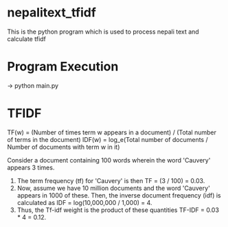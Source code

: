 # nepalitext_tfidf
This is the python program which is used to process nepali text and calculate tfidf
# Program Execution
-> python main.py
# TFIDF
TF(w) = (Number of times term w appears in a document) / (Total number of terms in the document)
IDF(w) = log_e(Total number of documents / Number of documents with term w in it)

Consider a document containing 100 words wherein the word 'Cauvery' appears 3 times.
1. The term frequency (tf) for 'Cauvery' is then TF = (3 / 100) = 0.03.
2. Now, assume we have 10 million documents and the word 'Cauvery' appears in 1000 of these. Then, the inverse document frequency (idf) is calculated as IDF = log(10,000,000 / 1,000) = 4.
3. Thus, the Tf-idf weight is the product of these quantities TF-IDF = 0.03 * 4 = 0.12.

